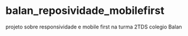 # balan_reposividade_mobilefirst
projeto sobre responsividade e mobile first na turma 2TDS colegio Balan
